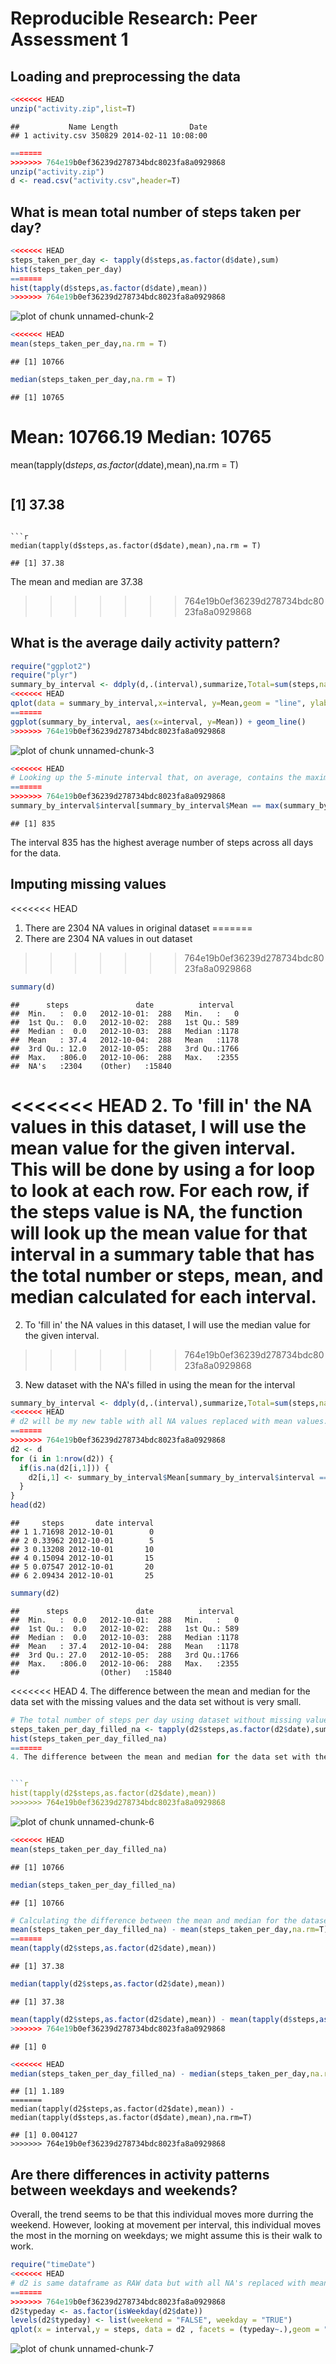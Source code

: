 # Reproducible Research: Peer Assessment 1


## Loading and preprocessing the data

```r
<<<<<<< HEAD
unzip("activity.zip",list=T)
```

```
##           Name Length                Date
## 1 activity.csv 350829 2014-02-11 10:08:00
```

```r
=======
>>>>>>> 764e19b0ef36239d278734bdc8023fa8a0929868
unzip("activity.zip")
d <- read.csv("activity.csv",header=T)
```
## What is mean total number of steps taken per day?


```r
<<<<<<< HEAD
steps_taken_per_day <- tapply(d$steps,as.factor(d$date),sum)
hist(steps_taken_per_day)
=======
hist(tapply(d$steps,as.factor(d$date),mean))
>>>>>>> 764e19b0ef36239d278734bdc8023fa8a0929868
```

![plot of chunk unnamed-chunk-2](figure/unnamed-chunk-2.png) 

```r
<<<<<<< HEAD
mean(steps_taken_per_day,na.rm = T)
```

```
## [1] 10766
```

```r
median(steps_taken_per_day,na.rm = T)
```

```
## [1] 10765
```

Mean: 10766.19
Median: 10765
=======
mean(tapply(d$steps,as.factor(d$date),mean),na.rm = T)
```

```
## [1] 37.38
```

```r
median(tapply(d$steps,as.factor(d$date),mean),na.rm = T)
```

```
## [1] 37.38
```

The mean and median are 37.38
>>>>>>> 764e19b0ef36239d278734bdc8023fa8a0929868

## What is the average daily activity pattern?


```r
require("ggplot2")
require("plyr")
summary_by_interval <- ddply(d,.(interval),summarize,Total=sum(steps,na.rm=T),Mean=mean(steps,na.rm=T),Median=median(steps, na.rm=T))
<<<<<<< HEAD
qplot(data = summary_by_interval,x=interval, y=Mean,geom = "line", ylab = "Average number of steps over the 2 months")
=======
ggplot(summary_by_interval, aes(x=interval, y=Mean)) + geom_line()
>>>>>>> 764e19b0ef36239d278734bdc8023fa8a0929868
```

![plot of chunk unnamed-chunk-3](figure/unnamed-chunk-3.png) 

```r
<<<<<<< HEAD
# Looking up the 5-minute interval that, on average, contains the maximum number of steps
=======
>>>>>>> 764e19b0ef36239d278734bdc8023fa8a0929868
summary_by_interval$interval[summary_by_interval$Mean == max(summary_by_interval$Mean)]
```

```
## [1] 835
```
The interval 835 has the highest average number of steps across all days for the data.

## Imputing missing values

<<<<<<< HEAD
1. There are 2304 NA values in original dataset
=======
1. There are 2304 NA values in out dataset
>>>>>>> 764e19b0ef36239d278734bdc8023fa8a0929868

```r
summary(d)
```

```
##      steps               date          interval   
##  Min.   :  0.0   2012-10-01:  288   Min.   :   0  
##  1st Qu.:  0.0   2012-10-02:  288   1st Qu.: 589  
##  Median :  0.0   2012-10-03:  288   Median :1178  
##  Mean   : 37.4   2012-10-04:  288   Mean   :1178  
##  3rd Qu.: 12.0   2012-10-05:  288   3rd Qu.:1766  
##  Max.   :806.0   2012-10-06:  288   Max.   :2355  
##  NA's   :2304    (Other)   :15840
```
<<<<<<< HEAD
2. To 'fill in' the NA values in this dataset, I will use the mean value for the given interval. This will be done by using a for loop to look at each row. For each row, if the steps value is NA, the function will look up the mean value for that interval in a summary table that has the total number or steps, mean, and median calculated for each interval.
=======
2. To 'fill in' the NA values in this dataset, I will use the median value for the given interval. 
>>>>>>> 764e19b0ef36239d278734bdc8023fa8a0929868

3. New dataset with the NA's filled in using the mean for the interval

```r
summary_by_interval <- ddply(d,.(interval),summarize,Total=sum(steps,na.rm=T),Mean=mean(steps,na.rm=T),Median=median(steps, na.rm=T))
<<<<<<< HEAD
# d2 will be my new table with all NA values replaced with mean values.
=======
>>>>>>> 764e19b0ef36239d278734bdc8023fa8a0929868
d2 <- d
for (i in 1:nrow(d2)) {
  if(is.na(d2[i,1])) {
    d2[i,1] <- summary_by_interval$Mean[summary_by_interval$interval == d2[i,3]]
  }
}
head(d2)
```

```
##     steps       date interval
## 1 1.71698 2012-10-01        0
## 2 0.33962 2012-10-01        5
## 3 0.13208 2012-10-01       10
## 4 0.15094 2012-10-01       15
## 5 0.07547 2012-10-01       20
## 6 2.09434 2012-10-01       25
```

```r
summary(d2)
```

```
##      steps               date          interval   
##  Min.   :  0.0   2012-10-01:  288   Min.   :   0  
##  1st Qu.:  0.0   2012-10-02:  288   1st Qu.: 589  
##  Median :  0.0   2012-10-03:  288   Median :1178  
##  Mean   : 37.4   2012-10-04:  288   Mean   :1178  
##  3rd Qu.: 27.0   2012-10-05:  288   3rd Qu.:1766  
##  Max.   :806.0   2012-10-06:  288   Max.   :2355  
##                  (Other)   :15840
```

<<<<<<< HEAD
4. The difference between the mean and median for the data set with the missing values and the data set without is very small.


```r
# The total number of steps per day using dataset without missing values.
steps_taken_per_day_filled_na <- tapply(d2$steps,as.factor(d2$date),sum)
hist(steps_taken_per_day_filled_na)
=======
4. The difference between the mean and median for the data set with the missing values and the date set is very close to zero.


```r
hist(tapply(d2$steps,as.factor(d2$date),mean))
>>>>>>> 764e19b0ef36239d278734bdc8023fa8a0929868
```

![plot of chunk unnamed-chunk-6](figure/unnamed-chunk-6.png) 

```r
<<<<<<< HEAD
mean(steps_taken_per_day_filled_na)
```

```
## [1] 10766
```

```r
median(steps_taken_per_day_filled_na)
```

```
## [1] 10766
```

```r
# Calculating the difference between the mean and median for the dataset with missing values and the dataset without.
mean(steps_taken_per_day_filled_na) - mean(steps_taken_per_day,na.rm=T) 
=======
mean(tapply(d2$steps,as.factor(d2$date),mean))
```

```
## [1] 37.38
```

```r
median(tapply(d2$steps,as.factor(d2$date),mean))
```

```
## [1] 37.38
```

```r
mean(tapply(d2$steps,as.factor(d2$date),mean)) - mean(tapply(d$steps,as.factor(d$date),mean),na.rm=T) 
>>>>>>> 764e19b0ef36239d278734bdc8023fa8a0929868
```

```
## [1] 0
```

```r
<<<<<<< HEAD
median(steps_taken_per_day_filled_na) - median(steps_taken_per_day,na.rm=T) 
```

```
## [1] 1.189
=======
median(tapply(d2$steps,as.factor(d2$date),mean)) - median(tapply(d$steps,as.factor(d$date),mean),na.rm=T) 
```

```
## [1] 0.004127
>>>>>>> 764e19b0ef36239d278734bdc8023fa8a0929868
```

## Are there differences in activity patterns between weekdays and weekends?

Overall, the trend seems to be that this individual moves more durring the weekend. However, looking at movement per interval, this individual moves the most in the morning on weekdays; we might assume this is their walk to work.


```r
require("timeDate")
<<<<<<< HEAD
# d2 is same dataframe as RAW data but with all NA's replaced with mean of interval (See Imputing missing values #3)
=======
>>>>>>> 764e19b0ef36239d278734bdc8023fa8a0929868
d2$typeday <- as.factor(isWeekday(d2$date))
levels(d2$typeday) <- list(weekend = "FALSE", weekday = "TRUE")
qplot(x = interval,y = steps, data = d2 , facets = (typeday~.),geom = "line",stat = 'summary', fun.y = 'mean', main = "Activity Patterns between weekdays vs weekends",xlab = "Interval (in 5min increments)", ylab = "Number of Steps (Averaged over 2 month period)")
```

![plot of chunk unnamed-chunk-7](figure/unnamed-chunk-7.png) 

